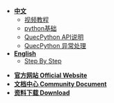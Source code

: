 <!-- docs/_sidebar.md -->

<!-- * [**QuecPython**](/) -->
<!-- * [](/) -->

* [**中文**](/zh-cn/)
   * [视频教程](https://space.bilibili.com/491326023/channel/detail?cid=150963)
   * [python基础](/zh-cn/python/)
   * [QuecPython API说明](/zh-cn/api/)
   * [QuecPython 异常处理](/zh-cn/faq/)
* [**English**](/en-us/)
	* [Step By Step](/en-us/sbs/)


<!--  * [**Wiki 首页 Home**](/) -->
* [**官方网站 Official Website**](//python.quectel.com)
* [**文档中心 Community Document**](//python.quectel.com/doc/)
* [**资料下载 Download**](//python.quectel.com/download)